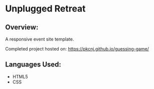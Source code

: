 # Unplugged Retreat



## Overview:
A responsive event site template.

Completed project hosted on: https://pkcnj.github.io/guessing-game/





## Languages Used:
* HTML5
* CSS


